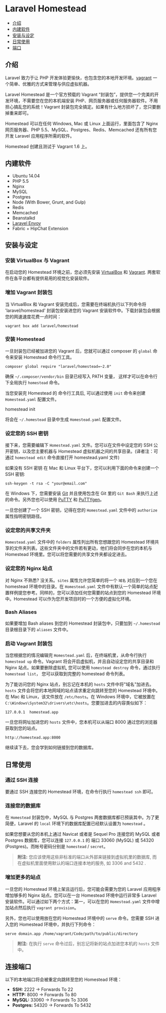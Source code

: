 # Laravel Homestead

- [介绍](#introduction)
- [内建软件](#included-software)
- [安装与设定](#installation-and-setup)
- [日常使用](#daily-usage)
- [端口](#ports)

<a name="introduction"></a>
## 介绍

Laravel 致力于让 PHP 开发体验更愉快，也包含您的本地开发环境。[vagrant](http://vagrantup.com) 一个简单、优雅的方式来管理与供应虚拟机器。

Laravel Homestead 是一个官方预载的 Vagrant “封装包”，提供您一个完美的开发环境，不需要您在您的本机端安装 PHP、网页服务器或任何服务器软件。不用担心搞乱您的系统！Vagrant 封装包完全搞定。如果有什么地方损坏了，您只要删掉重来即可。

Homestead 可以在任何 Windows, Mac 或 Linux 上面运行，里面包含了 Nginx 网页服务器、PHP 5.5、MySQL、Postgres、Redis、Memcached 还有所有您开发 Laravel 应用程序所需的软件。

Homestead 创建且测试于 Vagrant 1.6 上。

<a name="included-software"></a>
## 内建软件

- Ubuntu 14.04
- PHP 5.5
- Nginx
- MySQL
- Postgres
- Node (With Bower, Grunt, and Gulp)
- Redis
- Memcached
- Beanstalkd
- [Laravel Envoy](/docs/ssh#envoy-task-runner)
- Fabric + HipChat Extension

<a name="installation-and-setup"></a>
## 安装与设定

### 安装 VirtualBox 与 Vagrant

在启动您的 Homestead 环境之前，您必须先安装 [VirtualBox](https://www.virtualbox.org/wiki/Downloads) 和 [Vagrant](http://www.vagrantup.com/downloads.html). 两套软件在各平台都有提供易用的视觉化安装软件。

### 增加 Vagrant 封装包

当 VirtualBox 和 Vagrant 安装完成后，您需要在终端机执行以下列命令将 'laravel/homestead' 封装包安装进您的 Vagrant 安装软件中。下载封装包会根据您的网速速度花费一点时间：

	vagrant box add laravel/homestead

### 安装 Homestead

一旦封装包已经被加进您的 Vagrant 后，您就可以通过 composer 的 `global` 命令来安装 Homestead 命令行工具。


	composer global require "laravel/homestead=~2.0"

确保 `~/.composer/vendor/bin` 目录已经写入 PATH 变量， 这样才可以在命令行下全局执行 `homestead` 命令。

当您安装完 Homestead 的 命令行工具后, 可以通过使用 `init` 命令来创建 `Homestead.yaml` 配置文件。

   homestead init

将会在 `~/.homestead` 目录中生成 `Homestead.yaml` 配置文件。


### 设定您的 SSH 密钥

接下来，您需要编辑下 `Homestead.yaml` 文件。您可以在文件中设定您的 SSH 公开密钥，以及您主要机器与 Homestead 虚拟机器之间的共享目录。(译者注：可通过 `homestead edit` 命令直接打开 homestead.yaml 文件)

如果没有 SSH 密钥 在 Mac 和 Linux 平台下，您可以利用下面的命令来创建一个 SSH 密钥:

	ssh-keygen -t rsa -C "your@email.com"

在 Windows 下，您需要安装 [Git](http://git-scm.com/) 并且使用包含在 Git 里的 `Git Bash` 来执行上述的命令。另外您也可以使用 [PuTTY](http://www.chiark.greenend.org.uk/~sgtatham/putty/download.html) 和 [PuTTYgen](http://www.chiark.greenend.org.uk/~sgtatham/putty/download.html)。

一旦您创建了一个 SSH 密钥，记得在您的 `Homestead.yaml` 文件中的 `authorize` 属性指明密钥路径。

### 设定您的共享文件夹

`Homestead.yaml` 文件中的 `folders` 属性列出所有您想跟您的 Homestead 环境共享的文件夹列表。这些文件夹中的文件若有更动，他们将会同步在您的本机与 Homestead 环境里。您可以将您需要的共享文件夹都设定进去。

### 设定您的 Nginx 站点

对 Nginx 不熟悉? 没关系。`sites` 属性允许您简单的将一个 `域名` 对应到一个您在 homestead 环境中的目录。在 `Homestead.yaml` 文件中有默认一个简单的站点配置样例提您参考。同样的，您可以添加任何您需要的站点到您的 Homestead 环境中。Homestead 可以作为您开发项目时的一个方便的虚拟化环境。

### Bash Aliases

如果要增加 Bash aliases 到您的 Homestead 封装包中，只要加到 `~/.homestead` 目录根目录下的 `aliases` 文件中。

### 启动 Vagrant 封装包

当您根据您的情况编辑完 `Homestead.yaml` 后，在终端机里，从命令行执行 `homestead up` 命令。Vagrant 将会开启虚拟机，并且自动设定您的共享目录和 Nginx 站点。如果要删除虚拟机, 您可以使用 `homestead destroy` 命令，通过执行 `homestead list`， 您可以获取到完整的 homestead 命令列表。

为了能访问您的 Nginx 站点，别忘记在本机的 `hosts` 文件中将"域名"加进去。`hosts` 文件会将您的本地网域的站点请求重定向跳转至您的 Homestead 环境中。在 Mac 和 Linux，该文件放在 `/etc/hosts`。在 Windows 环境中，它被放置在 `C:\Windows\System32\drivers\etc\hosts`。您要加进去的内容类似如下：

	127.0.0.1  homestead.app

一旦您将网址加进您的 `hosts` 文件中，您本机可以从端口 8000 通过您的浏览器获取到您的站点。

	http://homestead.app:8000

继续读下去，您会学到如何链接到您的数据库。

<a name="daily-usage"></a>
## 日常使用

### 通过 SSH 连接

要通过 SSH 连接您的 Homestead 环境，在命令行执行 `homestead ssh` 即可。

### 连接您的数据库

在 `Homestead` 封装包中，MySQL 与 Postgres 两套数据库都已预装其中。为了更简便，Laravel 的 `local` 环境下的数据库配置已经默认设置为 `homestead` 。

如果您想要从您的本机上通过 Navicat 或者是 Sequel Pro 连接您的 MySQL 或者 Postgres 数据库，您可以连接 `127.0.0.1` 的 端口 33060 (MySQL) 或 54320 (Postgres)。而帐号密码分别是 `homestead` / `secret`。

> **附注:** 您应该使用这些非标准的端口从外部来链接到虚拟机里的数据库, 而在虚拟机里面使用默认的端口连接本地的服务, 如 3306 and 5432 .

### 增加更多的站点

一旦您的 Homestead 环境上架且运行后，您可能会需要为您的 Laravel 应用程序增加够多的 Nginx 站点。您可以在一台 Homestead 环境中运行非常多 Laravel 安装软件。可以通过如下两个方式：第一，可以在您的 `Homestead.yaml` 文件中增加站点然后执行 `vagrant provision`。

另外，您也可以使用放在您的 Homestead 环境中的 `serve` 命令。您需要 SSH 进入您的 Homestead 环境中，并执行下列命令：

	serve domain.app /home/vagrant/Code/path/to/public/directory

> **附注:** 在执行 `serve` 命令过后，别忘记将新的站点加进您本机的 `hosts` 文件中。

<a name="ports"></a>
## 连接端口

以下的本地端口将会被重定向跳转至您的 Homestead 环境：

- **SSH:** 2222 -> Forwards To 22
- **HTTP:** 8000 -> Forwards To 80
- **MySQL:** 33060 -> Forwards To 3306
- **Postgres:** 54320 -> Forwards To 5432
